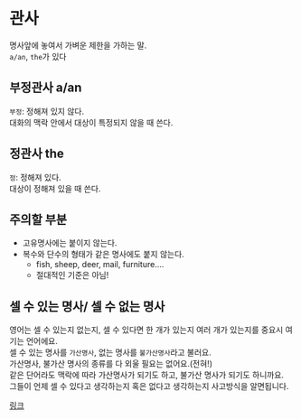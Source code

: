 # 관사
명사앞에 놓여서 가벼운 제한을 가하는 말.<br/>
`a/an`, `the`가 있다

## 부정관사 a/an
`부정`: 정해져 있지 않다.<br/>
대화의 맥락 안에서 대상이 특정되지 않을 때 쓴다.

## 정관사 the
`정`: 정해져 있다.<br/>
대상이 정해져 있을 때 쓴다.

## 주의할 부분
- 고유명사에는 붙이지 않는다.
- 복수와 단수의 형태가 같은 명사에도 붙지 않는다.
  - fish, sheep, deer, mail, furniture....
  - 절대적인 기준은 아님!

## 셀 수 있는 명사/ 셀 수 없는 명사
영어는 셀 수 있는지 없는지, 셀 수 있다면 한 개가 있는지 여러 개가 있는지를 중요시 여기는 언어에요.<br/>
셀 수 있는 명사를 `가산명사`, 없는 명사를 `불가산명사`라고 불러요.<br/>
가산명사, 불가산 명사의 종류를 다 외울 필요는 없어요.(전혀!)<br/>
같은 단어라도 맥락에 따라 가산명사가 되기도 하고, 불가산 명사가 되기도 하니까요.<br/>
그들이 언제 셀 수 있다고 생각하는지 혹은 없다고 생각하는지 사고방식을 알면됩니다.<br/>

[링크](https://blog.naver.com/femacu23/221563650771)
